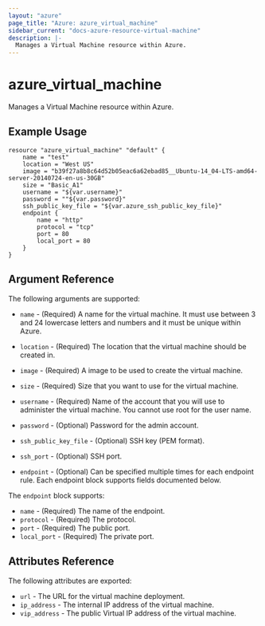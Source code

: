 ```yaml
---
layout: "azure"
page_title: "Azure: azure_virtual_machine"
sidebar_current: "docs-azure-resource-virtual-machine"
description: |-
  Manages a Virtual Machine resource within Azure.
---
```


# azure\_virtual\_machine

Manages a Virtual Machine resource within Azure.

## Example Usage

```
resource "azure_virtual_machine" "default" {
    name = "test"
    location = "West US"
    image = "b39f27a8b8c64d52b05eac6a62ebad85__Ubuntu-14_04-LTS-amd64-server-20140724-en-us-30GB"
    size = "Basic_A1"
    username = "${var.username}"
    password = ""${var.password}"
    ssh_public_key_file = "${var.azure_ssh_public_key_file}"
    endpoint {
        name = "http"
        protocol = "tcp"
        port = 80
        local_port = 80
    }
}
```

## Argument Reference

The following arguments are supported:

* `name` - (Required) A name for the virtual machine. It must use between 3 and
   24 lowercase letters and numbers and it must be unique within Azure.

* `location` - (Required) The location that the virtual machine should be created in.

* `image` - (Required) A image to be used to create the virtual machine.

* `size` - (Required) Size that you want to use for the virtual machine.

* `username` - (Required) Name of the account that you will use to administer
    the virtual machine. You cannot use root for the user name.

* `password` - (Optional) Password for the admin account.

* `ssh_public_key_file` - (Optional) SSH key (PEM format).

* `ssh_port` - (Optional) SSH port.

* `endpoint` - (Optional) Can be specified multiple times for each
   endpoint rule. Each endpoint block supports fields documented below.

The `endpoint` block supports:

* `name` - (Required) The name of the endpoint.
* `protocol` - (Required) The protocol.
* `port` - (Required) The public port.
* `local_port` - (Required) The private port.

## Attributes Reference

The following attributes are exported:

* `url` - The URL for the virtual machine deployment.
* `ip_address` - The internal IP address of the virtual machine.
* `vip_address` - The public Virtual IP address of the virtual machine.
